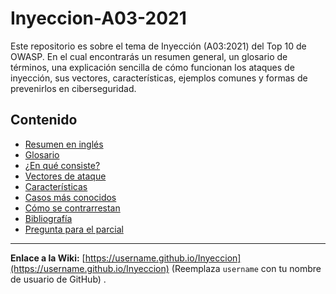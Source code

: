 # Inyeccion-A03-2021
Este repositorio es sobre el tema de Inyección (A03:2021) del Top 10 de OWASP. En el cual encontrarás un resumen general, un glosario de términos, una explicación sencilla de cómo funcionan los ataques de inyección, sus vectores, características, ejemplos comunes y formas de prevenirlos en ciberseguridad.

## Contenido
- [Resumen en inglés](resumen.md)
- [Glosario](glosario.md)
- [¿En qué consiste?](concepto.md)
- [Vectores de ataque](vectores.md)
- [Características](caracteristicas.md)
- [Casos más conocidos](casos.md)
- [Cómo se contrarrestan](contramedidas.md)
- [Bibliografía](bibliografia.md)
- [Pregunta para el parcial](pregunta.md)

---

**Enlace a la Wiki:** [https://username.github.io/Inyeccion](https://username.github.io/Inyeccion) (Reemplaza `username` con tu nombre de usuario de GitHub)
.


